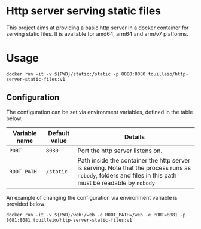 Http server serving static files
====

This project aims at providing a basic http server in a docker container for serving static files.
It is available for amd64, arm64 and arm/v7 platforms.

# Usage

```
docker run -it -v ${PWD}/static:/static -p 8080:8080 touilleio/http-server-static-files:v1
```

## Configuration

The configuration can be set via environment variables, defined in the table below.

| Variable name | Default value | Details |
|---------------|---------------|-------------|
| `PORT`        | `8080`        | Port the http server listens on. |
| `ROOT_PATH`   | `/static`     | Path inside the container the http server is serving. Note that the process runs as `nobody`, folders and files in this path must be readable by `nobody`|

An example of changing the configuration via environment variable is provided below:

```
docker run -it -v ${PWD}/web:/web -e ROOT_PATH=/web -e PORT=8081 -p 8081:8081 touilleio/http-server-static-files:v1
```
